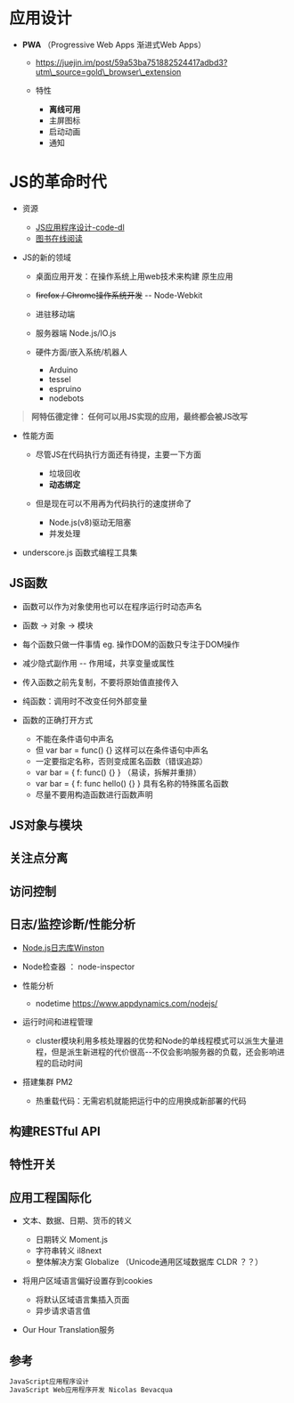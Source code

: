 # 应用设计

- **PWA** （Progressive Web Apps 渐进式Web Apps）

  - <https://juejin.im/post/59a53ba751882524417adbd3?utm\_source=gold\_browser\_extension>
  - 特性

    - **离线可用**
    - 主屏图标
    - 启动动画
    - 通知

# **JS的革命时代**

- 资源

  - [JS应用程序设计-code-dl](https://github.com/oreillymedia/programming_javascript_applications)
  - [图书在线阅读](http://chimera.labs.oreilly.com/books/1234000000262/pr01.html)

- JS的新的领域

  - 桌面应用开发：在操作系统上用web技术来构建 原生应用
  - ~~firefox / Chrome操作系统开发~~ -- Node-Webkit
  - 进驻移动端
  - 服务器端 Node.js/IO.js

  - 硬件方面/嵌入系统/机器人

    - Arduino
    - tessel
    - espruino
    - nodebots

> **阿特伍德定律： 任何可以用JS实现的应用，最终都会被JS改写**

- 性能方面

  - 尽管JS在代码执行方面还有待提，主要一下方面

    - 垃圾回收
    - **动态绑定**

  - 但是现在可以不用再为代码执行的速度拼命了

    - Node.js(v8)驱动无阻塞
    - 并发处理

- underscore.js 函数式编程工具集

## JS**函数**

- 函数可以作为对象使用也可以在程序运行时动态声名
- 函数 -> 对象 -> 模块
- 每个函数只做一件事情 eg. 操作DOM的函数只专注于DOM操作
- 减少隐式副作用 -- 作用域，共享变量或属性

- 传入函数之前先复制，不要将原始值直接传入

- 纯函数：调用时不改变任何外部变量

- 函数的正确打开方式

  - 不能在条件语句中声名
  - 但 var bar = func() {} 这样可以在条件语句中声名
  - 一定要指定名称，否则变成匿名函数（错误追踪）
  - var bar = { f: func() {} } （易读，拆解并重排）
  - var bar = { f: func hello() {} } 具有名称的特殊匿名函数
  - 尽量不要用构造函数进行函数声明

## JS**对象与模块**

## **关注点分离**

## **访问控制**

## **日志/监控诊断/性能分析**

- [Node.js日志库Winston](http://www.jianshu.com/p/e71f727c7b32)
- Node检查器 ： node-inspector
- 性能分析

  - nodetime <https://www.appdynamics.com/nodejs/>

- 运行时间和进程管理

  - cluster模块利用多核处理器的优势和Node的单线程模式可以派生大量进程，但是派生新进程的代价很高--不仅会影响服务器的负载，还会影响进程的启动时间

- 搭建集群 PM2

  - 热重载代码：无需宕机就能把运行中的应用换成新部署的代码

## **构建RESTful API**

## **特性开关**

## **应用工程国际化**

- 文本、数据、日期、货币的转义

  - 日期转义 Moment.js
  - 字符串转义 il8next
  - 整体解决方案 Globalize （Unicode通用区域数据库 CLDR ？？）

- 将用户区域语言偏好设置存到cookies

  - 将默认区域语言集插入页面
  - 异步请求语言值

- Our Hour Translation服务

## 参考

```javascript
JavaScript应用程序设计
JavaScript Web应用程序开发 Nicolas Bevacqua
```
